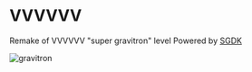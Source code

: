 # VVVVVV

Remake of VVVVVV "super gravitron" level
Powered by [SGDK](https://github.com/Stephane-D/SGDK)

![gravitron](https://github.com/ShinaZin/vvv/assets/18055854/ee429da3-0b7e-4d07-87ef-a6071045417a)
